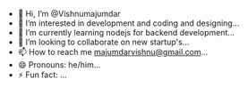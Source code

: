 - 👋 Hi, I’m @Vishnumajumdar
- 👀 I’m interested in development and coding and designing...
- 🌱 I’m currently learning nodejs for backend development...
- 💞️ I’m looking to collaborate on new startup's...
- 📫 How to reach me majumdarvishnu@gmail.com...
- 😄 Pronouns: he/him...
- ⚡ Fun fact: ...

<!---
MajumdarVishnu/MajumdarVishnu is a ✨ special ✨ repository because its `README.md` (this file) appears on your GitHub profile.
You can click the Preview link to take a look at your changes.
--->
